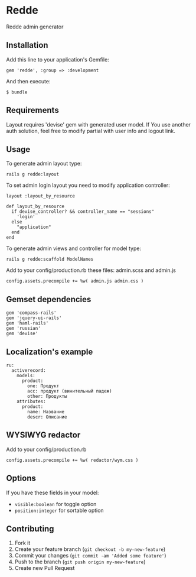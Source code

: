 # Redde

Redde admin generator

## Installation

Add this line to your application's Gemfile:

    gem 'redde', :group => :development

And then execute:

    $ bundle

## Requirements

Layout requires 'devise' gem with generated user model. If You use another auth solution, feel free to modify partial with user info and logout link.

## Usage

To generate admin layout type:

    rails g redde:layout

To set admin login layout you need to modify application controller:

    layout :layout_by_resource

    def layout_by_resource
      if devise_controller? && controller_name == "sessions"
        'login'
      else
        "application"
      end
    end

To generate admin views and controller for model type:
  
    rails g redde:scaffold ModelNames

Add to your config/production.rb these files: admin.scss and admin.js

    config.assets.precompile += %w( admin.js admin.css )

## Gemset dependenсies

    gem 'compass-rails'
    gem 'jquery-ui-rails'
    gem 'haml-rails'
    gem 'russian'
    gem 'devise'

## Localization's example

    ru:
      activerecord:
        models:
          product:
            one: Продукт
            acc: продукт (винительный падеж)
            other: Продукты
        attributes:
          product:
            name: Название
            descr: Описание

## WYSIWYG redactor
Add to your config/production.rb

    config.assets.precompile += %w( redactor/wym.css )
    
## Options
If you have these fields in your model:

* `visible:boolean` for toggle option
* `position:integer` for sortable option

## Contributing

1. Fork it
2. Create your feature branch (`git checkout -b my-new-feature`)
3. Commit your changes (`git commit -am 'Added some feature'`)
4. Push to the branch (`git push origin my-new-feature`)
5. Create new Pull Request
